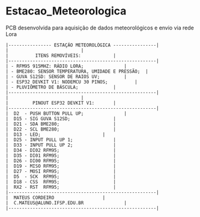 # Estacao_Meteorologica
PCB desenvolvida para aquisição de dados meteorológicos e envio via rede Lora

	|---------------- ESTAÇÃO METEOROLÓGICA ----------------|
	|  							|
	|		   ITENS REMOVÍVEIS:			|
	|-------------------------------------------------------|
	| - RFM95 915MHZ: RÁDIO LORA;				|
	| - BME280: SENSOR TEMPERATURA, UMIDADE E PRESSÃO; 	|
	| - GUVA S12SD: SENSOR DE RAIOS UV;			|
	| - ESP32 DEVKIT V1: NODEMCU 30 PINOS;			|
	| - PLUVIÔMETRO DE BÁSCULA;				|
	|-------------------------------------------------------|
	|							|
	|		  PINOUT ESP32 DEVKIT V1:		|
	|-------------------------------------------------------|
	|  D2  - PUSH BUTTON PULL UP;				|
	|  D15 - SIG GUVA S12SD;				|
	|  D21 - SDA BME280;					|
	|  D22 - SCL BME280;					|
	|  D13 - LED;						|
	|  D25 - INPUT PULL UP 1;				|
	|  D33 - INPUT PULL UP 2;				|
	|  D34 - DI02 RFM95;					|
	|  D35 - DI01 RFM95;					|
	|  D26 - DI00 RFM95;					|
	|  D19 - MISO RFM95;					|
	|  D27 - MOSI RFM95;					|
	|  D5  - SCK  RFM95;					|
	|  D18 - CSS  RFM95;					|
	|  RX2 - RST  RFM95;					|
	|-------------------------------------------------------|
	|  MATEUS CORDEIRO					|
	|  C.MATEUS@ALUNO.IFSP.EDU.BR				|
	|-------------------------------------------------------|
